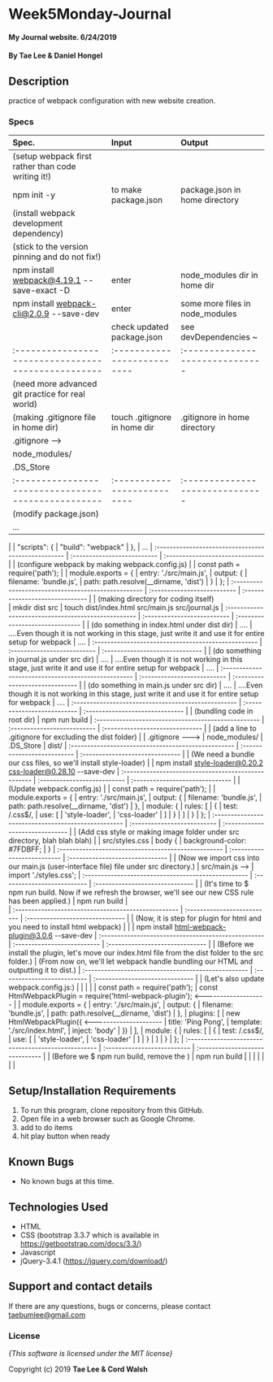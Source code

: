 # Week5Monday-Journal

#### My Journal website. 6/24/2019

#### By **Tae Lee & Daniel Hongel**

## Description

practice of webpack configuration with new website creation.

### Specs
| Spec.                                               | Input                       | Output                          |
| :-------------------------------------------------- | :-------------------------- | :------------------------------ |
| (setup webpack first rather than code writing it!)  |                             |                                 |
| npm init -y                                         | to make package.json        | package.json in home directory  |
| (install webpack development dependency)            |                             |                                 |
| (stick to the version pinning and do not fix!)      |                             |                                 |
| npm install webpack@4.19.1 --save-exact -D          | enter                       | node_modules dir in home dir    |
| npm install webpack-cli@2.0.9 --save-dev            | enter                       | some more files in node_modules |
|                                                     | check updated package.json  | see devDependencies ~           |
| :-------------------------------------------------- | :-------------------------- | :------------------------------ |
| (need more advanced git practice for real world)    |                             |                                 |
| (making .gitignore file in home dir)                | touch .gitignore in home dir| .gitignore in home directory    |
| .gitignore -->                                      |                             |                                 |
| node_modules/                                       |                             |                                 |
| .DS_Store                                           |                             |                                 |
| :-------------------------------------------------- | :-------------------------- | :------------------------------ |
| (modify package.json)                               |                             |                                 |    
| ...
|
| "scripts": {
|     "build": "webpack"
|  },
| ...
| :-------------------------------------------------- | :-------------------------- | :------------------------------ |
| (configure webpack by making webpack.config.js)     |
| const path = require('path');
|
| module.exports = {
|  entry: './src/main.js',
|  output: {
|    filename: 'bundle.js',
|    path: path.resolve(__dirname, 'dist')
|  }
| };
| :-------------------------------------------------- | :-------------------------- | :------------------------------ |
| (making directory for coding itself)        
| mkdir dist src
| touch dist/index.html src/main.js src/journal.js
| :-------------------------------------------------- | :-------------------------- | :------------------------------ |
| (do something in index.html under dist dir)
| ....
| ....Even though it is not working in this stage, just write it and use it for entire setup for webpack
| ....
| :-------------------------------------------------- | :-------------------------- | :------------------------------ |
| (do something in journal.js under src dir)
| ....
| ....Even though it is not working in this stage, just write it and use it for entire setup for webpack
| ....
| :-------------------------------------------------- | :-------------------------- | :------------------------------ |
| (do something in main.js under src dir)
| ....
| ....Even though it is not working in this stage, just write it and use it for entire setup for webpack
| ....
| :-------------------------------------------------- | :-------------------------- | :------------------------------ |
| (bundling code in root dir)
| npm run build
| :-------------------------------------------------- | :-------------------------- | :------------------------------ |
| (add a line to .gitignore for excluding the dist folder)
|
| .gitignore --->
| node_modules/
| .DS_Store
| dist/
| :-------------------------------------------------- | :-------------------------- | :------------------------------ |
| (We need a bundle our css files, so we'll install style-loader)
|
| npm install style-loader@0.20.2 css-loader@0.28.10 --save-dev
| :-------------------------------------------------- | :-------------------------- | :------------------------------ |
| (Update webpack.config.js)
|
| const path = require('path');
|
| module.exports = {
|   entry: './src/main.js',
|   output: {
|     filename: 'bundle.js',
|     path: path.resolve(__dirname, 'dist')
|   },
|   module: {
|     rules: [
|       {
|         test: /\.css$/,
|         use: [
|           'style-loader',
|           'css-loader'
|         ]
|       }
|     ]
|   }
| };
| :-------------------------------------------------- | :-------------------------- | :------------------------------ |
| (Add css style or making image folder under src directory, blah blah blah)
|
| src/styles.css
| body {
|   background-color: #7FDBFF;
| }
| :-------------------------------------------------- | :-------------------------- | :------------------------------ |
| (Now we import css into our main.js (user-interface file) file under src directory.)
| src/main.js -->
| import './styles.css';
| :-------------------------------------------------- | :-------------------------- | :------------------------------ |
| (It's time to $ npm run build. Now if we refresh the browser, we'll see our new CSS rule has been applied.)
| npm run build                                       |             
| :-------------------------------------------------- | :-------------------------- | :------------------------------ |
| (Now, it is step for plugin for html and you need to install html webpack)        |                                 |
| npm install html-webpack-plugin@3.0.6 --save-dev
| :-------------------------------------------------- | :-------------------------- | :------------------------------ |
| (Before we install the plugin, let's move our index.html file from the dist folder to the src folder.)
| (From now on, we'll let webpack handle bundling our HTML and outputting it to dist.)
| :-------------------------------------------------- | :-------------------------- | :------------------------------ |
| (Let's also update webpack.config.js:)              |                             |                                 |
|
| const path = require('path');
| const HtmlWebpackPlugin = require('html-webpack-plugin');   <-------------------
|
| module.exports = {
|   entry: './src/main.js',
|   output: {
|     filename: 'bundle.js',
|     path: path.resolve(__dirname, 'dist')
|   },
|   plugins: [
|     new HtmlWebpackPlugin({           <---------------------
|       title: 'Ping Pong',
|       template: './src/index.html',
|       inject: 'body'
|     })
|   ],
|   module: {
|     rules: [
|       {
|         test: /\.css$/,
|         use: [
|           'style-loader',
|           'css-loader'
|         ]
|       }
|     ]
|   }
| };
| :-------------------------------------------------- | :-------------------------- | :------------------------------ |
| (Before we $ npm run build,  remove the <script> tag currently linking our bundled JavaScript from index.html)
| (remove this line only: <script type="text/javascript" src="bundle.js"></script>)
| npm run build  |
|
|
|
|
|
|

## Setup/Installation Requirements

1. To run this program, clone repository from this GitHub.
2. Open file in a web browser such as Google Chrome.
3. add to do items
4. hit play button when ready

## Known Bugs
* No known bugs at this time.

## Technologies Used
  * HTML
  * CSS (bootstrap 3.3.7 which is available in https://getbootstrap.com/docs/3.3/)
  * Javascript
  * jQuery-3.4.1 (https://jquery.com/download/)

## Support and contact details

If there are any questions, bugs or concerns, please contact taebumlee@gmail.com

### License

*{This software is licensed under the MIT license}*

Copyright (c) 2019 **Tae Lee & Cord Walsh**
